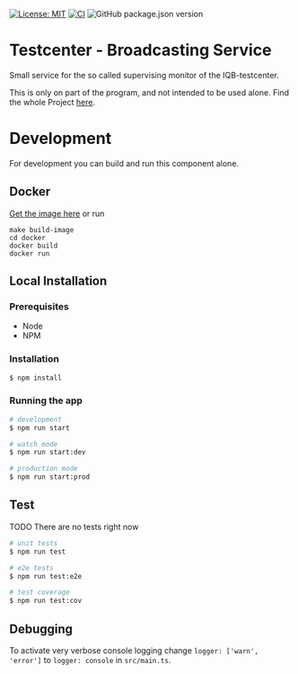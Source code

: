 [![License: MIT](https://img.shields.io/badge/License-MIT-yellow.svg)](https://opensource.org/licenses/MIT)
[![CI](https://scm.cms.hu-berlin.de/iqb/testcenter-broadcasting-service/badges/master/pipeline.svg)](https://scm.cms.hu-berlin.de/iqb/testcenter-broadcasting-service)
![GitHub package.json version](https://img.shields.io/github/package-json/v/iqb-berlin/testcenter-broadcasting-service)

# Testcenter - Broadcasting Service

Small service for the so called supervising monitor of the IQB-testcenter. 

This is only on part of the program, and not intended to be used alone. Find the whole Project [here](https://github.com/iqb-berlin/testcenter-setup).

# Development

For development you can build and run this component alone.

## Docker
[Get the image here](https://hub.docker.com/repository/docker/iqbberlin/testcenter-broadcasting-service) or run
```
make build-image
cd docker
docker build
docker run
```
## Local Installation

### Prerequisites
* Node
* NPM

### Installation

```bash
$ npm install
```

### Running the app

```bash
# development
$ npm run start

# watch mode
$ npm run start:dev

# production mode
$ npm run start:prod
```

## Test

TODO There are no tests right now

```bash
# unit tests
$ npm run test

# e2e tests
$ npm run test:e2e

# test coverage
$ npm run test:cov
```

## Debugging

To activate very verbose console logging change  `logger: ['warn', 'error']`
to `logger: console` in `src/main.ts`.
